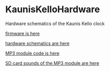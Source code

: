 # KaunisKelloHardware
Hardware schematics of the Kaunis Kello clock


[firmware is here](https://github.com/lanmarc77/KaunisKello)

[hardware schematics are here](https://github.com/lanmarc77/KaunisKelloHardware)

[MP3 module code is here](https://github.com/lanmarc77/KaunisKelloSoundModule)

[SD card sounds of the MP3 module are here](https://github.com/lanmarc77/KaunisKelloSounds)
